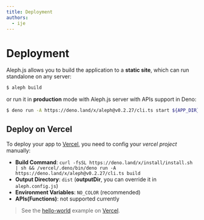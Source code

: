 ```yaml
---
title: Deployment
authors:
  - ije
---
```


# Deployment
Aleph.js allows you to build the application to a **static site**, which can run standalone on any server:

```bash
$ aleph build
```

or run it in **production** mode with Aleph.js server with APIs support in Deno:

```bash
$ deno run -A https://deno.land/x/aleph@v0.2.27/cli.ts start ${APP_DIR} --port 80
```

## Deploy on Vercel

To deploy your app to [Vercel](https://vercel.com), you need to config your *vercel project* manually:

- **Build Command**: `curl -fsSL https://deno.land/x/install/install.sh | sh && /vercel/.deno/bin/deno run -A https://deno.land/x/aleph@v0.2.27/cli.ts build`
- **Output Directory**: `dist` (**outputDir**, you can override it in `aleph.config.js`)
- **Environment Variables**: `NO_COLOR` (recommended)
- **APIs(Functions)**: not supported currently

> See the [hello-world](https://alephjs-hello-world.vercel.app/) example on [Vercel](https://vercel.com).
